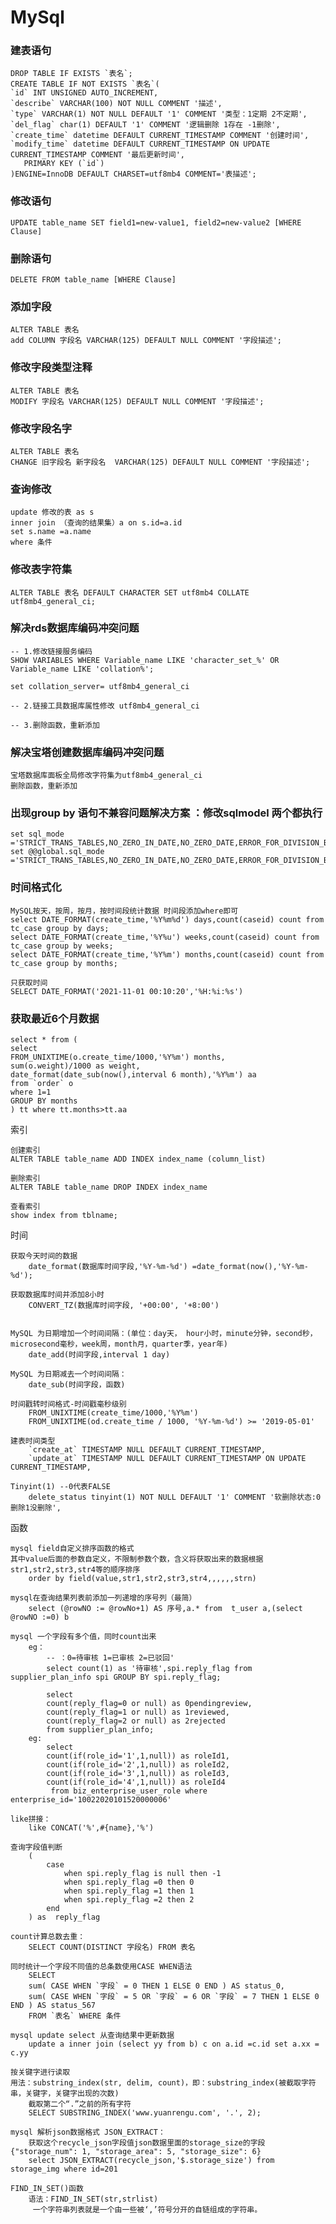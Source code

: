 # MySql

### 建表语句
```
DROP TABLE IF EXISTS `表名`;
CREATE TABLE IF NOT EXISTS `表名`(
`id` INT UNSIGNED AUTO_INCREMENT,   
`describe` VARCHAR(100) NOT NULL COMMENT '描述',
`type` VARCHAR(1) NOT NULL DEFAULT '1' COMMENT '类型：1定期 2不定期',   
`del_flag` char(1) DEFAULT '1' COMMENT '逻辑删除 1存在 -1删除',
`create_time` datetime DEFAULT CURRENT_TIMESTAMP COMMENT '创建时间',
`modify_time` datetime DEFAULT CURRENT_TIMESTAMP ON UPDATE CURRENT_TIMESTAMP COMMENT '最后更新时间',
   PRIMARY KEY (`id`)
)ENGINE=InnoDB DEFAULT CHARSET=utf8mb4 COMMENT='表描述';

```

### 修改语句
```    
UPDATE table_name SET field1=new-value1, field2=new-value2 [WHERE Clause]
```
### 删除语句
```
DELETE FROM table_name [WHERE Clause]
```
### 添加字段
```
ALTER TABLE 表名
add COLUMN 字段名 VARCHAR(125) DEFAULT NULL COMMENT '字段描述';
```
### 修改字段类型注释
```
ALTER TABLE 表名
MODIFY 字段名 VARCHAR(125) DEFAULT NULL COMMENT '字段描述';
```
### 修改字段名字
```
ALTER TABLE 表名
CHANGE 旧字段名 新字段名  VARCHAR(125) DEFAULT NULL COMMENT '字段描述';
```
### 查询修改
```    
update 修改的表 as s 
inner join （查询的结果集）a on s.id=a.id
set s.name =a.name 
where 条件
```
### 修改表字符集
```
ALTER TABLE 表名 DEFAULT CHARACTER SET utf8mb4 COLLATE utf8mb4_general_ci;
```

### 解决rds数据库编码冲突问题
```
-- 1.修改链接服务编码
SHOW VARIABLES WHERE Variable_name LIKE 'character_set_%' OR Variable_name LIKE 'collation%';

set collation_server= utf8mb4_general_ci

-- 2.链接工具数据库属性修改 utf8mb4_general_ci

-- 3.删除函数，重新添加
```
### 解决宝塔创建数据库编码冲突问题
```
宝塔数据库面板全局修改字符集为utf8mb4_general_ci
删除函数，重新添加
```



### 出现group by 语句不兼容问题解决方案 ：修改sqlmodel 两个都执行
```
set sql_mode ='STRICT_TRANS_TABLES,NO_ZERO_IN_DATE,NO_ZERO_DATE,ERROR_FOR_DIVISION_BY_ZERO,NO_ENGINE_SUBSTITUTION';
set @@global.sql_mode ='STRICT_TRANS_TABLES,NO_ZERO_IN_DATE,NO_ZERO_DATE,ERROR_FOR_DIVISION_BY_ZERO,NO_ENGINE_SUBSTITUTION';
```
### 时间格式化
```
MySQL按天，按周，按月，按时间段统计数据 时间段添加where即可
select DATE_FORMAT(create_time,'%Y%m%d') days,count(caseid) count from tc_case group by days;
select DATE_FORMAT(create_time,'%Y%u') weeks,count(caseid) count from tc_case group by weeks;
select DATE_FORMAT(create_time,'%Y%m') months,count(caseid) count from tc_case group by months;

只获取时间
SELECT DATE_FORMAT('2021-11-01 00:10:20','%H:%i:%s') 
```
### 获取最近6个月数据
```
select * from (
select
FROM_UNIXTIME(o.create_time/1000,'%Y%m') months,
sum(o.weight)/1000 as weight,
date_format(date_sub(now(),interval 6 month),'%Y%m') aa
from `order` o
where 1=1
GROUP BY months
) tt where tt.months>tt.aa
```

索引

    创建索引
    ALTER TABLE table_name ADD INDEX index_name (column_list)
    
    删除索引
    ALTER TABLE table_name DROP INDEX index_name
    
    查看索引
    show index from tblname;
    
时间

    获取今天时间的数据
        date_format(数据库时间字段,'%Y-%m-%d') =date_format(now(),'%Y-%m-%d');
    
    获取数据库时间并添加8小时
        CONVERT_TZ(数据库时间字段, '+00:00', '+8:00')
    
    
    MySQL 为日期增加一个时间间隔：(单位：day天， hour小时，minute分钟，second秒，microsecond毫秒，week周，month月，quarter季，year年)
        date_add(时间字段,interval 1 day)
    
    MySQL 为日期减去一个时间间隔：
        date_sub(时间字段，函数)
        
    时间戳转时间格式-时间戳毫秒级别
	    FROM_UNIXTIME(create_time/1000,'%Y%m')
	    FROM_UNIXTIME(od.create_time / 1000, '%Y-%m-%d') >= '2019-05-01'
	    
    建表时间类型
	    `create_at` TIMESTAMP NULL DEFAULT CURRENT_TIMESTAMP,
	    `update_at` TIMESTAMP NULL DEFAULT CURRENT_TIMESTAMP ON UPDATE CURRENT_TIMESTAMP,
	
	Tinyint(1) --0代表FALSE
	    delete_status tinyint(1) NOT NULL DEFAULT '1' COMMENT '软删除状态:0删除1没删除',
	
函数
    
	mysql field自定义排序函数的格式
	其中value后面的参数自定义，不限制参数个数，含义将获取出来的数据根据str1,str2,str3,str4等的顺序排序
        order by field(value,str1,str2,str3,str4,,,,,,strn)
    
    mysql在查询结果列表前添加一列递增的序号列（最简）
        select (@rowNO := @rowNo+1) AS 序号,a.* from  t_user a,(select @rowNO :=0) b
    
    mysql 一个字段有多个值，同时count出来
        eg：
            -- ：0=待审核 1=已审核 2=已驳回'
            select count(1) as '待审核',spi.reply_flag from supplier_plan_info spi GROUP BY spi.reply_flag;
            
            select 
            count(reply_flag=0 or null) as 0pendingreview,
            count(reply_flag=1 or null) as 1reviewed,
            count(reply_flag=2 or null) as 2rejected
            from supplier_plan_info;
        eg:
            select 
            count(if(role_id='1',1,null)) as roleId1,
            count(if(role_id='2',1,null)) as roleId2,
            count(if(role_id='3',1,null)) as roleId3,
            count(if(role_id='4',1,null)) as roleId4
             from biz_enterprise_user_role where enterprise_id='10022020101520000006'
        
    like拼接：
        like CONCAT('%',#{name},'%')
    
    查询字段值判断
        (
    		case 
    			when spi.reply_flag is null then -1
    			when spi.reply_flag =0 then 0	
    			when spi.reply_flag =1 then 1
    			when spi.reply_flag =2 then 2	
    		end
    	) as  reply_flag
	
	count计算总数去重：
	    SELECT COUNT(DISTINCT 字段名) FROM 表名
	
	同时统计一个字段不同值的总条数使用CASE WHEN语法
    	SELECT
    	sum( CASE WHEN `字段` = 0 THEN 1 ELSE 0 END ) AS status_0,
    	sum( CASE WHEN `字段` = 5 OR `字段` = 6 OR `字段` = 7 THEN 1 ELSE 0 END ) AS status_567
    	FROM `表名` WHERE 条件
	
	mysql update select 从查询结果中更新数据
	    update a inner join (select yy from b) c on a.id =c.id set a.xx = c.yy
	
	按关键字进行读取
	用法：substring_index(str, delim, count)，即：substring_index(被截取字符串，关键字，关键字出现的次数)
        截取第二个“.”之前的所有字符
        SELECT SUBSTRING_INDEX('www.yuanrengu.com', '.', 2);
    
    mysql 解析json数据格式 JSON_EXTRACT：
    	获取这个recycle_json字段值json数据里面的storage_size的字段 {"storage_num": 1, "storage_area": 5, "storage_size": 6}
    	select JSON_EXTRACT(recycle_json,'$.storage_size') from storage_img where id=201
    	
    FIND_IN_SET()函数
        语法：FIND_IN_SET(str,strlist)
         一个字符串列表就是一个由一些被‘,’符号分开的自链组成的字符串。
